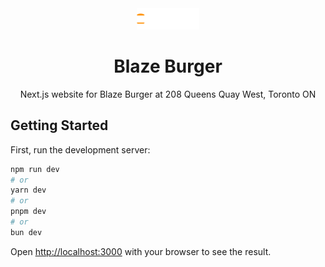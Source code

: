 <div align="center">
    <img src="./public/wordmark_white.png" width="100" />
    <h1>Blaze Burger</h1>
    <p>Next.js website for Blaze Burger at 208 Queens Quay West, Toronto ON</p>
</div>

## Getting Started

First, run the development server:

```bash
npm run dev
# or
yarn dev
# or
pnpm dev
# or
bun dev
```

Open [http://localhost:3000](http://localhost:3000) with your browser to see the result.
